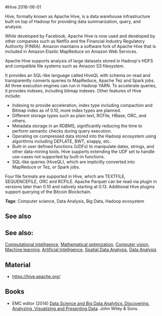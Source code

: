 
#Hive
2016-06-01

Hive, formally known as Apache Hive, is a data warehouse infrastructure built on top of Hadoop for providing data summarization, query, and analysis.

While developed by Facebook, Apache Hive is now used and developed by other companies such as Netflix and the Financial Industry Regulatory Authority (FINRA). Amazon maintains a software fork of Apache Hive that is included in Amazon Elastic MapReduce on Amazon Web Services.

Apache Hive supports analysis of large datasets stored in Hadoop's HDFS and compatible file systems such as Amazon S3 filesystem. 

It provides an SQL-like language called HiveQL with schema on read and transparently converts queries to MapReduce, Apache Tez and Spark jobs. All three execution engines can run in Hadoop YARN. To accelerate queries, it provides indexes, including bitmap indexes. Other features of Hive include:
* Indexing to provide acceleration, index type including compaction and Bitmap index as of 0.10, more index types are planned.
* Different storage types such as plain text, RCFile, HBase, ORC, and others.
* Metadata storage in an RDBMS, significantly reducing the time to perform semantic checks during query execution.
* Operating on compressed data stored into the Hadoop ecosystem using algorithms including DEFLATE, BWT, snappy, etc.
* Built-in user defined functions (UDFs) to manipulate dates, strings, and other data-mining tools. Hive supports extending the UDF set to handle use-cases not supported by built-in functions.
* SQL-like queries (HiveQL), which are implicitly converted into MapReduce or Tez, or Spark jobs.

Four file formats are supported in Hive, which are TEXTFILE, SEQUENCEFILE, ORC and RCFILE. Apache Parquet can be read via plugin in versions later than 0.10 and natively starting at 0.13. Additional Hive plugins support querying of the Bitcoin Blockchain.

***Tags***: Computer science, Data Analysis, Big Data, Hadoop ecosystem

## See also
## See also:
[Computational intelligence](/computational_intelligence), [Mathematical optimization](/mathematical_optimization), [Computer vision](/computer_vision), [Machine learning](/machine_learning), [Artificial Intelligence](/artificial_intelligence), [Spatial Data Analysis](/spatial_data_analysis), [Data Analysis](/data_analysis)
## Material
* https://hive.apache.org/

## Books
* EMC editor (2014) [Data Science and Big Data Analytics: Discovering, Analyzing, Visualizing and Presenting Data](https://www.goodreads.com/book/show/22263956-data-science-and-big-data-analytics). John Wiley & Sons.



